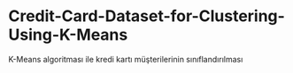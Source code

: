 # Credit-Card-Dataset-for-Clustering-Using-K-Means

K-Means algoritması ile kredi kartı müşterilerinin sınıflandırılması  
